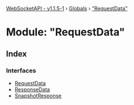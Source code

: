 [WebSocketAPI - v1.1.5-1](../README.md) › [Globals](../globals.md) › ["RequestData"](_requestdata_.md)

# Module: "RequestData"

## Index

### Interfaces

* [RequestData](../interfaces/_requestdata_.requestdata.md)
* [ResponseData](../interfaces/_requestdata_.responsedata.md)
* [SnapshotResponse](../interfaces/_requestdata_.snapshotresponse.md)
